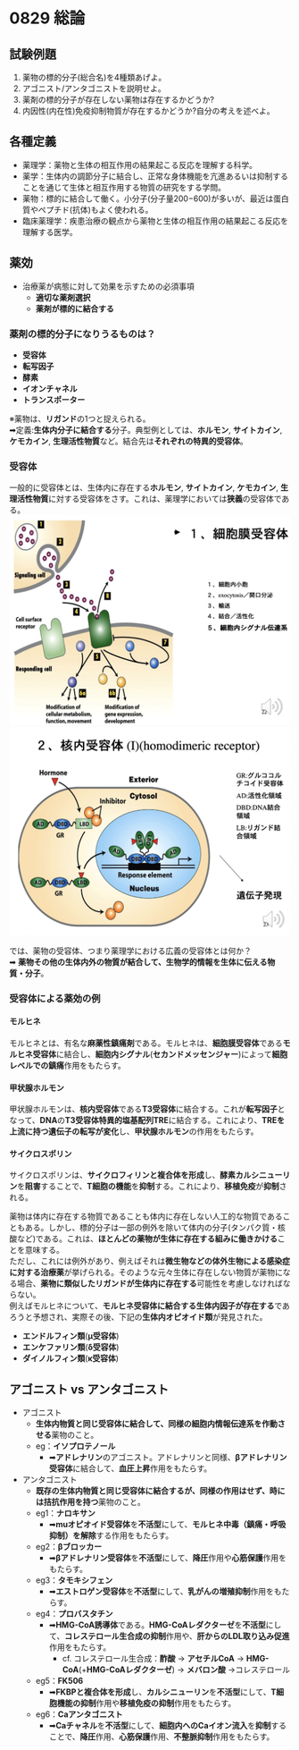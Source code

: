 # 0829 総論
## 試験例題
1. 薬物の標的分子(総合名)を4種類あげよ。
2. アゴニスト/アンタゴニストを説明せよ。
3. 薬剤の標的分子が存在しない薬物は存在するかどうか?
4. 内因性(内在性)免疫抑制物質が存在するかどうか?自分の考えを述べよ。

## 各種定義
- 薬理学：薬物と生体の相互作用の結果起こる反応を理解する科学。
- 薬学：生体内の調節分子に結合し、正常な身体機能を亢進あるいは抑制することを通じて生体と相互作用する物質の研究をする学問。
- 薬物：標的に結合して働く。小分子(分子量200−600)が多いが、最近は蛋白質やペプチド(抗体)もよく使われる。
- 臨床薬理学：疾患治療の観点から薬物と生体の相互作用の結果起こる反応を理解する医学。

## 薬効
- 治療薬が病態に対して効果を示すための必須事項
  - **適切な薬剤選択**
  - **薬剤が標的に結合する**

### 薬剤の標的分子になりうるものは？
- **受容体**
- **転写因子**
- **酵素**
- **イオンチャネル**
- **トランスポーター**  
  
※薬物は、**リガンド**の1つと捉えられる。  
➡︎定義:**生体内分子に結合する**分子。典型例としては、**ホルモン**, **サイトカイン**, **ケモカイン**, **生理活性物質**など。結合先は**それぞれの特異的受容体**。  

### 受容体
一般的に受容体とは、生体内に存在する**ホルモン**, **サイトカイン**, **ケモカイン**, **生理活性物質**に対する受容体をさす。これは、薬理学においては**狭義**の受容体である。  
![](images/細胞膜受容体.png)   
![](images/核内受容体.png)  
<p>   

では、薬物の受容体、つまり薬理学における広義の受容体とは何か？  
➡︎ **薬物その他の生体内外の物質が結合して、生物学的情報を生体に伝える物質・分子**。

### 受容体による薬効の例
#### モルヒネ
モルヒネとは、有名な**麻薬性鎮痛剤**である。モルヒネは、**細胞膜受容体**である**モルヒネ受容体**に結合し、**細胞内シグナル**(**セカンドメッセンジャー**)によって**細胞レベルでの鎮痛**作用をもたらす。
#### 甲状腺ホルモン
甲状腺ホルモンは、**核内受容体**である**T3受容体**に結合する。これが**転写因子**となって、**DNA**の**T3受容体特異的塩基配列TRE**に結合する。これにより、**TREを上流に持つ遺伝子の転写が変化**し、**甲状腺ホルモン**の作用をもたらす。
#### サイクロスポリン
サイクロスポリンは、**サイクロフィリンと複合体を形成**し、**酵素カルシニューリン**を**阻害**することで、**T細胞の機能**を**抑制**する。これにより、**移植免疫**が**抑制**される。

薬物は体内に存在する物質であることも体内に存在しない人工的な物質であることもある。しかし、標的分子は一部の例外を除いて体内の分子(タンパク質・核酸など)である。これは、**ほとんどの薬物が生体に存在する組みに働きかける**ことを意味する。  
ただし、これには例外があり、例えばそれは**微生物などの体外生物による感染症に対する治療薬**が挙げられる。そのような元々生体に存在しない物質が薬物になる場合、**薬物に類似したリガンドが生体内に存在する**可能性を考慮しなければならない。  
例えばモルヒネについて、**モルヒネ受容体に結合する生体内因子が存在する**であろうと予想され、実際その後、下記の**生体内オピオイド類**が発見された。
- **エンドルフィン類**(**μ受容体**) 
- **エンケファリン類**(**δ受容体**) 
- **ダイノルフィン類**(**κ受容体**)

## アゴニスト vs アンタゴニスト
- アゴニスト
  - **生体内物質と同じ受容体に結合して、同様の細胞内情報伝達系を作動させる**薬物のこと。
  - eg：**イソプロテノール**
    - ➡︎**アドレナリン**のアゴニスト。アドレナリンと同様、**βアドレナリン受容体**に結合して、**血圧上昇**作用をもたらす。  
- アンタゴニスト
  - **既存の生体内物質と同じ受容体に結合するが、同様の作用はせず、時には拮抗作用を持つ**薬物のこと。
  - eg1：**ナロキサン**
    - ➡︎**muオピオイド受容体**を**不活型**にして、**モルヒネ中毒（鎮痛・呼吸抑制）**を**解除**する作用をもたらす。
  - eg2：**βブロッカー**
    - ➡︎**βアドレナリン受容体**を**不活型**にして、**降圧**作用や**心筋保護**作用をもたらす。
  - eg3：**タモキシフェン**
    - ➡︎**エストロゲン受容体**を**不活型**にして、**乳がんの増殖抑制**作用をもたらす。
  - eg4：**プロバスタチン**
    - ➡︎**HMG-CoA誘導体**である。**HMG-CoAレダクターゼ**を**不活型**にして、**コレステロール生合成の抑制**作用や、**肝からのLDL取り込み促進**作用をもたらす。
      - cf. コレステロール生合成：**酢酸** → **アセチルCoA** → **HMG-CoA**(+**HMG-CoAレダクターゼ**) → **メバロン酸** →コレステロール
  - eg5：**FK506**
    - ➡︎**FKBPと複合体を形成**し、**カルシニューリン**を**不活型**にして、**T細胞機能の抑制**作用や**移植免疫の抑制**作用をもたらす。
  - eg6：**Caアンタゴニスト**
    - ➡︎**Caチャネル**を**不活型**にして、**細胞内へのCaイオン流入**を**抑制**することで、**降圧**作用、**心筋保護**作用、**不整脈抑制**作用をもたらす。

